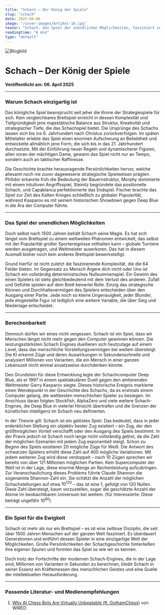 ```yaml
---
title: "Schach – Der König der Spiele"
slug: "schach"
date: 2025-04-06
image: "/cover-images/Artikel-16.jpg"
teaser: "Schach, das Spiel der unendlichen Möglichkeiten, fasziniert seit 1500 Jahren mit seiner strategischen Tiefe. Erkunde die Geschichte und die moderne Entwicklung, die das Spiel unsterblich machen."
readingtime: "6 min"
type: "default"
---
```


![Blogbild](/cover-images/Artikel-16.jpg)

# Schach – Der König der Spiele

**Veröffentlicht am: 06. April 2025**

---

### Warum Schach einzigartig ist

Das königliche Spiel beansprucht seit jeher die Krone der Strategiespiele für sich. Kein vergleichbares Brettspiel erreicht in dessen Komplexität und Tiefgründigkeit jene majestätische Balance aus Struktur, Kreativität und strategischer Tiefe, die das Schachspiel bietet. Die Ursprünge des Schachs lassen sich bis ins 6. Jahrhundert nach Christus zurückverfolgen. Im späten Mittelalter erlebte das Spiel einen enormen Aufschwung an Beliebtheit und entwickelte allmählich jene Form, die sich bis in das 21. Jahrhundert durchsetzte. Mit der Einführung neuer Regeln und dynamischerer Figuren, allen voran der mächtigen Dame, gewann das Spiel nicht nur an Tempo, sondern auch an taktischer Raffinesse.

Die Geschichte brachte herausragende Persönlichkeiten hervor, welche allesamt noch nie zuvor dagewesene strategische Spielweisen prägten. Philidor erkannte früh die Bedeutung der Bauernstruktur, Morphy dominierte mit einem intuitiven Angriffsspiel, Steinitz begründete das positionelle Schach, und Capablanca perfektionierte das Endspiel. Fischer brachte das Spiel zur Zeit des Kalten Krieges schließlich zu globaler Popularität, während Kasparov es mit seinem historischen Showdown gegen Deep Blue in die Ära der Computer führte.

---

### Das Spiel der unendlichen Möglichkeiten

Doch selbst nach 1500 Jahren behält Schach seine Magie. Es hat sich längst vom Brettspiel zu einem weltweiten Phänomen entwickelt, das selbst mit der Popularität großer Sportereignisse mithalten kann – globale Turniere werden ausgetragen, und Weltmeister auserkoren. Das hat in diesem Ausmaß bisher noch kein anderes Brettspiel bewerkstelligt.

Grund hierfür ist nicht zuletzt die faszinierende Komplexität, die die 64 Felder bieten. Im Gegensatz zu Mensch Ärgere dich nicht oder Uno ist Schach ein vollständig deterministisches Nullsummenspiel. Ein Gewinn des einen Spielers ist stets gleichbedeutend mit dem Verlust des anderen. Zufall und Gefühle spielen auf dem Brett keinerlei Rolle. Einzig das strategische Können und Durchhaltevermögen des Spielers entscheiden über den Ausgang einer Partie. Jede noch so kleine Ungenauigkeit, jeder Blunder, jede eingestellte Figur ist lediglich eine weitere Variable, die über Sieg und Niederlage entscheidet.

---

### Berechenbarkeit

Dennoch dürfen wir eines nicht vergessen. Schach ist ein Spiel, dass wir Menschen längst nicht mehr gegen den Computer gewinnen können. Die leistungsstärksten Schach Engines duellieren sich heutzutage auf einem Level, dass das menschliche Vorstellungsvermögen bei weitem übersteigt. Die KI erkennt Züge und deren Auswirkungen in Sekundenschnelle und analysiert Millionen von Varianten, die ein Mensch in einer ganzen Lebenszeit nicht einmal ansatzweise durchdenken könnte.

Den Grundstein für diese Entwicklung legte der Schachcomputer Deep Blue, als er 1997 in einem spektakulären Duell gegen den amtierenden Weltmeister Garry Kasparov siegte. Dieses historische Ereignis markierte einen Wendepunkt in der Geschichte des Schachs, da es erstmals einem Computer gelang, die weltbesten menschlichen Spieler zu besiegen. Im Anschluss daran folgten Stockfish, AlphaZero und viele weitere Schach-Engines, die Deep Blue in vielerlei Hinsicht übertrafen und die Grenzen der künstlichen Intelligenz im Schach neu definierten.

In der Theorie gilt: Schach ist ein gelöstes Spiel. Das bedeutet, dass in jeder erdenklichen Stellung ein objektiv bester Zug existiert – ein Zug, der den größtmöglichen Vorteil verschafft oder den Ausgang des Spiels bestimmt. In der Praxis jedoch ist Schach noch lange nicht vollständig gelöst, da die Zahl der möglichen Szenarien mit jedem Zug exponentiell steigt. Schon zu Beginn des Spiels existieren 20 mögliche Züge für Weiß. Die Antwort des schwarzen Spielers erhöht diese Zahl auf 400 mögliche Variationen. Mit jedem weiteren Zug wird diese verdoppelt – nach 10 Zügen sprechen wir bereits von über 121 Millionen möglichen Partien. Kein Supercomputer der Welt ist in der Lage, diese enorme Menge an Rechenleistung aufzubringen. Zur Veranschaulichung dieses Problems führte Claude Shannon die sogenannte Shannon-Zahl ein. Sie schätzt die Anzahl der möglichen Schachstellungen auf etwa $10^{120}$ – das ist eine 1, gefolgt von 120 Nullen. Diese Zahl übersteigt, kaum vorzustellen, sogar die geschätzte Anzahl der Atome im beobachtbaren Universum bei weitem. (für Interessierte: Diese beträgt ungefähr $10^{80}$)

---

### Ein Spiel für die Ewigkeit

Schach ist mehr als nur ein Brettspiel – es ist eine zeitlose Disziplin, die seit über 1500 Jahren Menschen auf der ganzen Welt fasziniert. Es überdauert Generationen und entführt dessen Spieler in eine einzigartige Welt der Möglichkeiten. Große Persönlichkeiten der Schachgeschichte hinterließen ihre eigenen Spuren und formten das Spiel so wie wir es kennen.

Doch trotz der Fortschritte der modernen Schach-Engines, die in der Lage sind, Millionen von Varianten in Sekunden zu berechnen, bleibt Schach in seiner Essenz ein Kräftemessen des menschlichen Geistes und eine Quelle der intellektuellen Herausforderung.

---

### Passende Literatur- und Medienempfehlungen

1. [Why AI Chess Bots Are Virtually Unbeatable (ft. GothamChess)](https://www.youtube.com/watch?v=CdFLEfRr3Qk) von WIRED